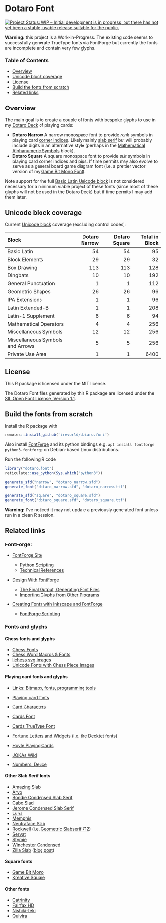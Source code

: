 # Dotaro Font

[![Project Status: WIP – Initial development is in progress, but there has not yet been a stable, usable release suitable for the public.](https://www.repostatus.org/badges/latest/wip.svg)](https://www.repostatus.org/#wip)

**Warning:** this project is a Work-in-Progress.  The existing code seems to successfully generate TrueType fonts via FontForge but currently the fonts are incomplete and contain very few glyphs.

### Table of Contents

* [Overview](#overview)
* [Unicode block coverage](#blocks)
* [License](#license)
* [Build the fonts from scratch](#build)
* [Related links](#related)

## <a name="overview">Overview</a>

The main goal is to create a couple of fonts with bespoke glyphs to use in my [Dotaro Deck](https://github.com/trevorld/dotaro.deck) of playing cards:

* **Dotaro Narrow** A narrow monospace font to provide *rank* symbols in playing card [corner indices](https://www.wopc.co.uk/playing-cards/corner-indices).  Likely mainly [slab serif](https://en.wikipedia.org/wiki/Slab_serif) but will probably include digits in an alternative style (perhaps in the [Mathematical Alphanumeric Symbols](https://en.wikipedia.org/wiki/Mathematical_Alphanumeric_Symbols) block).
* **Dotaro Square** A square monospace font to provide *suit* symbols in playing card corner indices and pips.  If time permits may also evolve to serve as a general board game diagram font (i.e. a prettier vector version of my [Game Bit Mono Font](https://github.com/trevorld/game-bit-font)).

Note support for the full [Basic Latin Unicode block](https://en.wikipedia.org/wiki/Basic_Latin_(Unicode_block)) is not considered necessary for a minimum viable project of these fonts (since most of these glyphs will not be used in the Dotaro Deck) but if time permits I may add them later.

## <a name="blocks">Unicode block coverage</a>

Current [Unicode block](https://en.wikipedia.org/wiki/Unicode_block) coverage (excluding control codes):


|Block                            | Dotaro Narrow| Dotaro Square| Total in Block|
|:--------------------------------|-------------:|-------------:|--------------:|
|Basic Latin                      |            54|            54|             95|
|Block Elements                   |            29|            29|             32|
|Box Drawing                      |           113|           113|            128|
|Dingbats                         |            10|            10|            192|
|General Punctuation              |             1|             1|            112|
|Geometric Shapes                 |            26|            26|             96|
|IPA Extensions                   |             1|             1|             96|
|Latin Extended-B                 |             1|             1|            208|
|Latin-1 Supplement               |             6|             6|             94|
|Mathematical Operators           |             4|             4|            256|
|Miscellaneous Symbols            |            12|            12|            256|
|Miscellaneous Symbols and Arrows |             5|             5|            256|
|Private Use Area                 |             1|             1|           6400|

## <a name="license">License</a>

This R package is licensed under the MIT license.

The Dotaro Font files generated by this R package are licensed under the [SIL Open Font License, Version 1.1](https://openfontlicense.org/).

## <a name="build">Build the fonts from scratch</a>

Install the R package with

```r
remotes::install_github("trevorld/dotaro.font")
```

Also install [FontForge](https://fontforge.org/en-US/) and its python bindings e.g. `apt install fontforge python3-fontforge` on Debian-based Linux distributions.

Run the following R code

```r
library("dotaro.font")
reticulate::use_python(Sys.which("python3"))

generate_sfd("narrow", "dotaro_narrow.sfd")
generate_font("dotaro_narrow.sfd", "dotaro_narrow.ttf")

generate_sfd("square", "dotaro_square.sfd")
generate_font("dotaro_square.sfd", "dotaro_square.ttf")
```

**Warning:** I've noticed it may not update a previously generated font unless run in a clean R session.

## <a name="related">Related links</a>

### FontForge:

* [FontForge Site](https://fontforge.org/en-US/)

  + [Python Scripting](https://fontforge.org/docs/scripting/python.html)
  + [Technical References](https://fontforge.org/docs/techref.html)

* [Design With FontForge](http://designwithfontforge.com/en-US/index.html)

  + [The Final Output, Generating Font Files](http://designwithfontforge.com/en-US/The_Final_Output_Generating_Font_Files.html)
  + [Importing Glyphs from Other Programs](http://designwithfontforge.com/en-US/Importing_Glyphs_from_Other_Programs.html)

* [Creating Fonts with Inkscape and FontForge](https://www.reddit.com/r/neography/comments/818364/creating_fonts_with_inkscape_and_fontforge_table/)

  + [FontForge Scripting](https://www.reddit.com/r/neography/comments/83ovk7/creating_fonts_with_inkscape_and_fontforge_part10/)

### Fonts and glyphs

#### Chess fonts and glyphs

* [Chess Fonts](https://www.enpassant.dk/chess/fonteng.htm)
* [Chess Word Macros & Fonts](https://www.chessvariants.com/d.font/fonts.html)
* [lichess svg images](https://github.com/lichess-org/lila/tree/master/public/piece)
* [Unicode Fonts with Chess Piece Images](https://www.chessvariants.com/d.font/unicode.html)

#### Playing card fonts and glyphs

* [Links: Bitmaps, fonts, programming tools](https://www.pagat.com/links/images.html)
* [Playing card fonts](https://luc.devroye.org/cards.html)

* [Card Characters](https://www.haroldsfonts.com/font/card-characters)
* [Cards Font](https://www.fontspace.com/cards-font-f3690)
* [Cards TrueType Font](https://www.pagat.com/com/cardsttf.html)
* [Fortune Letters and Widgets](https://www.fontmonkey.com/archive.php?font=fortune) (i.e. the [Decktet](https://www.decktet.com/) fonts)
* [Hoyle Playing Cards](https://www.fontspace.com/hoyle-playing-cards-font-f3686)
* [JQKAs Wild](https://www.fontspace.com/jqkas-wild-font-f96423)
* [Numbers: Deuce](https://www.typography.com/fonts/numbers/)

#### Other Slab Serif fonts

* [Amazing Slab](https://www.dafont.com/amazing-slab.font)
* [Arvo](https://fonts.google.com/specimen/Arvo)
* [Bondie Condensed Slab Serif](https://craftsupply.co/product/bondie-condensed-slab-serif-font/)
* [Cabo Slad](https://www.dafont.com/cabo-slab.font)
* [Jerome Condensed Slab Serif](https://www.dafont.com/jerome.font)
* [Luna](https://creativemarket.com/orcacreative/866559-Luna)
* [Memphis](https://en.wikipedia.org/wiki/Memphis_(typeface))
* [Neutraface Slab](https://housefonts.com/hi/neutraface_slab)
* [Rockwell](https://en.wikipedia.org/wiki/Rockwell_(typeface)) (i.e. [Geometric Slabserif 712](https://www.fontspring.com/fonts/paratype/geometric-slabserif-712?srsltid=AfmBOoof4JDryBjju-n4XtArWi5hKfHLe0PSqIyud8oR8rJApCCd3gJC))
* [Servat](https://fontlot.com/servat-font/)
* [Stymie](https://www.youworkforthem.com/font/T1050/stymie/typetester/)
* [Winchester Condensed](https://www.creativefabrica.com/product/winchester-condensed/)
* [Zilla Slab](https://fonts.google.com/specimen/Zilla+Slab/tester) ([blog post](https://blog.mozilla.org/opendesign/zilla-slab-common-language-shared-font/))

#### Square fonts

* [Game Bit Mono](https://github.com/trevorld/game-bit-font/)
* [Kreative Square](https://www.kreativekorp.com/software/fonts/ksquare/)

#### Other fonts

* [Catrinity](https://catrinity-font.de/)
* [Fairfax HD](https://www.kreativekorp.com/software/fonts/fairfaxhd/)
* [Nishiki-teki](https://umihotaru.work/)
* [Quivira](http://quivira-font.com/)
